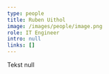 ```yaml
---
type: people
title: Ruben Uithol
image: /images/people/image.png
role: IT Engineer
intro: null
links: []
---
```

Tekst null
